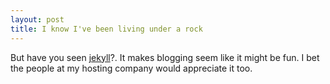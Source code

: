 ```yaml
--- 
layout: post
title: I know I've been living under a rock
---
```

But have you seen [jekyll](http://wiki.github.com/mojombo/jekyll/install)?. It makes blogging seem like it might be fun. I bet the people at my hosting company would appreciate it too.
